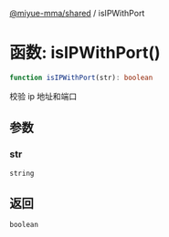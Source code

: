 [@miyue-mma/shared](../index.md) / isIPWithPort

# 函数: isIPWithPort()

```ts
function isIPWithPort(str): boolean
```

校验 ip 地址和端口

## 参数

### str

`string`

## 返回

`boolean`
